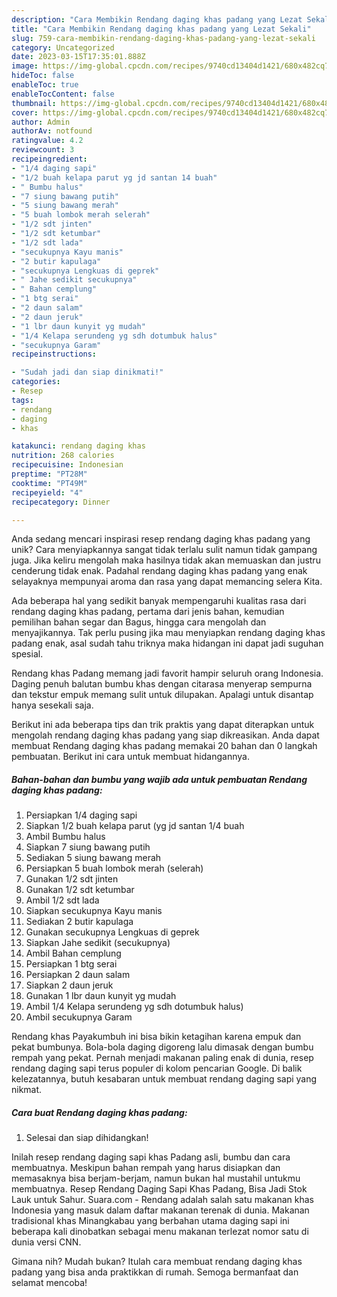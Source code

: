 ```yaml
---
description: "Cara Membikin Rendang daging khas padang yang Lezat Sekali"
title: "Cara Membikin Rendang daging khas padang yang Lezat Sekali"
slug: 759-cara-membikin-rendang-daging-khas-padang-yang-lezat-sekali
category: Uncategorized
date: 2023-03-15T17:35:01.888Z
image: https://img-global.cpcdn.com/recipes/9740cd13404d1421/680x482cq70/rendang-daging-khas-padang-foto-resep-utama.jpg
hideToc: false
enableToc: true
enableTocContent: false
thumbnail: https://img-global.cpcdn.com/recipes/9740cd13404d1421/680x482cq70/rendang-daging-khas-padang-foto-resep-utama.jpg
cover: https://img-global.cpcdn.com/recipes/9740cd13404d1421/680x482cq70/rendang-daging-khas-padang-foto-resep-utama.jpg
author: Admin
authorAv: notfound
ratingvalue: 4.2
reviewcount: 3
recipeingredient:
- "1/4 daging sapi"
- "1/2 buah kelapa parut yg jd santan 14 buah"
- " Bumbu halus"
- "7 siung bawang putih"
- "5 siung bawang merah"
- "5 buah lombok merah selerah"
- "1/2 sdt jinten"
- "1/2 sdt ketumbar"
- "1/2 sdt lada"
- "secukupnya Kayu manis"
- "2 butir kapulaga"
- "secukupnya Lengkuas di geprek"
- " Jahe sedikit secukupnya"
- " Bahan cemplung"
- "1 btg serai"
- "2 daun salam"
- "2 daun jeruk"
- "1 lbr daun kunyit yg mudah"
- "1/4 Kelapa serundeng yg sdh dotumbuk halus"
- "secukupnya Garam"
recipeinstructions:

- "Sudah jadi dan siap dinikmati!"
categories:
- Resep
tags:
- rendang
- daging
- khas

katakunci: rendang daging khas 
nutrition: 268 calories
recipecuisine: Indonesian
preptime: "PT28M"
cooktime: "PT49M"
recipeyield: "4"
recipecategory: Dinner

---
```





Anda sedang mencari inspirasi resep rendang daging khas padang yang unik? Cara menyiapkannya sangat tidak terlalu sulit namun tidak gampang juga. Jika keliru mengolah maka hasilnya tidak akan memuaskan dan justru cenderung tidak enak. Padahal rendang daging khas padang yang enak selayaknya mempunyai aroma dan rasa yang dapat memancing selera Kita.





Ada beberapa hal yang sedikit banyak mempengaruhi kualitas rasa dari rendang daging khas padang, pertama dari jenis bahan, kemudian pemilihan bahan segar dan Bagus, hingga cara mengolah dan menyajikannya. Tak perlu pusing jika mau menyiapkan rendang daging khas padang enak,      asal sudah tahu triknya maka hidangan ini dapat jadi suguhan spesial.














Rendang khas Padang memang jadi favorit hampir seluruh orang Indonesia. Daging penuh balutan bumbu khas dengan citarasa menyerap sempurna dan tekstur empuk memang sulit untuk dilupakan. Apalagi untuk disantap hanya sesekali saja.






Berikut ini ada beberapa tips dan trik praktis yang dapat diterapkan untuk mengolah rendang daging khas padang yang siap dikreasikan. Anda dapat membuat Rendang daging khas padang memakai 20 bahan dan 0 langkah pembuatan. Berikut ini cara untuk membuat hidangannya.

<!--inarticleads1-->

##### Bahan-bahan dan bumbu yang wajib ada untuk pembuatan Rendang daging khas padang:

1. Persiapkan 1/4 daging sapi
1. Siapkan 1/2 buah kelapa parut (yg jd santan 1/4 buah
1. Ambil  Bumbu halus
1. Siapkan 7 siung bawang putih
1. Sediakan 5 siung bawang merah
1. Persiapkan 5 buah lombok merah (selerah)
1. Gunakan 1/2 sdt jinten
1. Gunakan 1/2 sdt ketumbar
1. Ambil 1/2 sdt lada
1. Siapkan secukupnya Kayu manis
1. Sediakan 2 butir kapulaga
1. Gunakan secukupnya Lengkuas di geprek
1. Siapkan  Jahe sedikit (secukupnya)
1. Ambil  Bahan cemplung
1. Persiapkan 1 btg serai
1. Persiapkan 2 daun salam
1. Siapkan 2 daun jeruk
1. Gunakan 1 lbr daun kunyit yg mudah
1. Ambil 1/4 Kelapa serundeng yg sdh dotumbuk halus)
1. Ambil secukupnya Garam


Rendang khas Payakumbuh ini bisa bikin ketagihan karena empuk dan pekat bumbunya. Bola-bola daging digoreng lalu dimasak dengan bumbu rempah yang pekat. Pernah menjadi makanan paling enak di dunia, resep rendang daging sapi terus populer di kolom pencarian Google. Di balik kelezatannya, butuh kesabaran untuk membuat rendang daging sapi yang nikmat. 

<!--inarticleads2-->

##### Cara buat Rendang daging khas padang:


1. Selesai dan siap dihidangkan!

Inilah resep rendang daging sapi khas Padang asli, bumbu dan cara membuatnya. Meskipun bahan rempah yang harus disiapkan dan memasaknya bisa berjam-berjam, namun bukan hal mustahil untukmu membuatnya. Resep Rendang Daging Sapi Khas Padang, Bisa Jadi Stok Lauk untuk Sahur. Suara.com - Rendang adalah salah satu makanan khas Indonesia yang masuk dalam daftar makanan terenak di dunia. Makanan tradisional khas Minangkabau yang berbahan utama daging sapi ini beberapa kali dinobatkan sebagai menu makanan terlezat nomor satu di dunia versi CNN. 

Gimana nih? Mudah bukan? Itulah cara membuat rendang daging khas padang yang bisa anda praktikkan di rumah. Semoga bermanfaat dan selamat mencoba!
